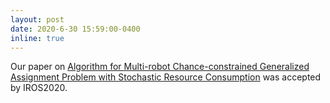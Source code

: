 ```yaml
---
layout: post
date: 2020-6-30 15:59:00-0400
inline: true
---
```


Our paper on <a href="/assets/pdf/IROS2020.pdf" target="_bland"> Algorithm for Multi-robot Chance-constrained Generalized Assignment Problem with Stochastic Resource Consumption</a> was accepted by IROS2020.
